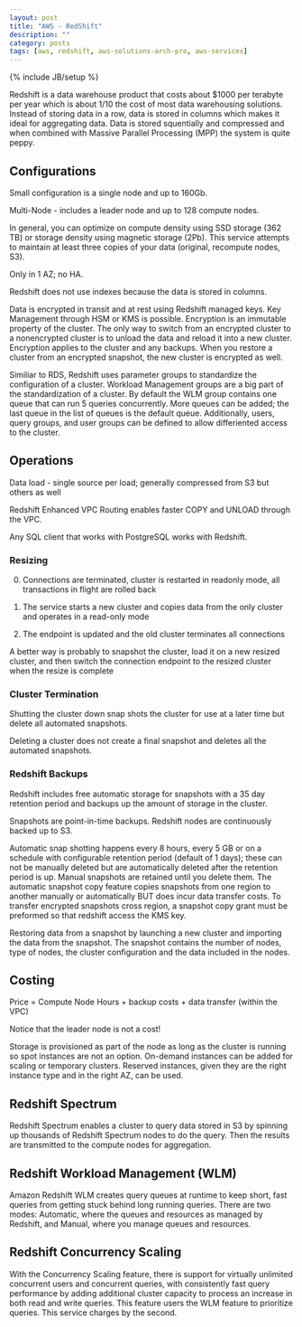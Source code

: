 ```yaml
---
layout: post
title: "AWS - RedShift"
description: ""
category: posts
tags: [aws, redshift, aws-solutions-arch-pro, aws-services]
---
```

{% include JB/setup %}

Redshift is a data warehouse product that costs about $1000 per terabyte per year which is about 1/10 the cost of most data warehousing solutions. Instead of storing data in a row, data is stored in columns which makes it ideal for aggregating data. Data is stored squentially and compressed and when combined with Massive Parallel Processing (MPP) the system is quite peppy. 

## Configurations

Small configuration is a single node and up to 160Gb.

Multi-Node - includes a leader node and up to 128 compute nodes.

In general, you can optimize on compute density using SSD storage (362 TB) or storage density using magnetic storage (2Pb). This service attempts to maintain at least three copies of your data (original, recompute nodes, S3).

Only in 1 AZ; no HA.

Redshift does not use indexes because the data is stored in columns.

Data is encrypted in transit and at rest using Redshift managed keys. Key Management through HSM or KMS is possible. Encryption is an immutable property of the cluster. The only way to switch from an encrypted cluster to a nonencrypted cluster is to unload the data and reload it into a new cluster. Encryption applies to the cluster and any backups. When you restore a cluster from an encrypted snapshot, the new cluster is encrypted as well.

Similiar to RDS, Redshift uses parameter groups to standardize the configuration of a cluster. Workload Management groups are a big part of the standardization of a cluster. By default the WLM group contains one queue that can run 5 queries concurrently. More queues can be added; the last queue in the list of queues is the default queue. Additionally, users, query groups, and user groups can be defined to allow differiented access to the cluster.

## Operations

Data load - single source per load; generally compressed from S3 but others as well

Redshift Enhanced VPC Routing enables faster COPY and UNLOAD through the VPC.

Any SQL client that works with PostgreSQL works with Redshift.

### Resizing

0. Connections are terminated, cluster is restarted in readonly mode, all transactions in flight are rolled back

0. The service starts a new cluster and copies data from the only cluster and operates in a read-only mode

0. The endpoint is updated and the old cluster terminates all connections

A better way is probably to snapshot the cluster, load it on a new resized cluster, and then switch the connection endpoint to the resized cluster when the resize is complete

### Cluster Termination

Shutting the cluster down snap shots the cluster for use at a later time but delete all automated snapshots.

Deleting a cluster does not create a final snapshot and deletes all the automated snapshots.

### Redshift Backups

Redshift includes free automatic storage for snapshots with a 35 day retention period and backups up the amount of storage in the cluster.  

Snapshots are point-in-time backups. Redshift nodes are continuously backed up to S3.

Automatic snap shotting happens every 8 hours, every 5 GB or on a schedule with configurable retention period (default of 1 days); these can not be manually deleted but are automatically deleted after the retention period is up. Manual snapshots are retained until you delete them. The automatic snapshot copy feature copies snapshots from one region to another manually or automatically BUT does incur data transfer costs. To transfer encrypted snapshots cross region, a snapshot copy grant must be preformed so that redshift access the KMS key.

Restoring data from a snapshot by launching a new cluster and importing the data from the snapshot. The snapshot contains the number of nodes, type of nodes, the cluster configuration and the data included in the nodes.

## Costing

Price = Compute Node Hours + backup costs + data transfer (within the VPC) 

Notice that the leader node is not a cost!

Storage is provisioned as part of the node as long as the cluster is running so spot instances are not an option. On-demand instances can be added for scaling or temporary clusters. Reserved instances, given they are the right instance type and in the right AZ, can be used.

## Redshift Spectrum

Redshift Spectrum enables a cluster to query data stored in S3 by spinning up thousands of Redshift Spectrum nodes to do the query. Then the results are transmitted to the compute nodes for aggregation. 

## Redshift Workload Management (WLM)
Amazon Redshift WLM creates query queues at runtime to keep short, fast queries from getting stuck behind long running queries. There are two modes: Automatic, where the queues and resources as managed by Redshift, and Manual, where you manage queues and resources.

## Redshift Concurrency Scaling
With the Concurrency Scaling feature, there is support for virtually unlimited concurrent users and concurrent queries, with consistently fast query performance by adding additional cluster capacity to process an increase in both read and write queries. This feature users the WLM feature to prioritize queries. This service charges by the second.